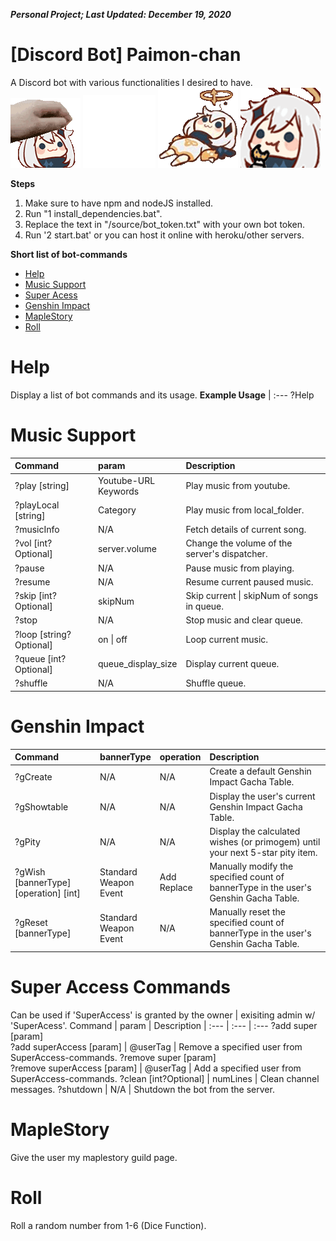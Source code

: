***Personal Project; Last Updated: December 19, 2020***
# [Discord Bot] Paimon-chan #
A Discord bot with various functionalities I desired to have.<br/>
<img src="moji/PaimonRub.gif">
<img src="moji/PaimonPeeks.gif">
<img src="moji/PaimonSpins.gif">
<img src="moji/PaimonCookies.gif">

**Steps**
1. Make sure to have npm and nodeJS installed.<br/>
2. Run "1 install_dependencies.bat".<br/>
3. Replace the text in "/source/bot_token.txt" with your own bot token.<br/>
4. Run '2 start.bat' or you can host it online with heroku/other servers.<br/>

**Short list of bot-commands**
- [Help](#Help)
- [Music Support](#Music-Support)
- [Super Acess](#Super-Access)
- [Genshin Impact](#Genshin-Impact)
- [MapleStory](#MapleStory)
- [Roll](#Roll)

# Help #
Display a list of bot commands and its usage.
**Example Usage**
| :---
?Help

# Music Support #
Command | param | Description
| :--- | :--- | :---
?play \[string\] | Youtube-URL<br/>Keywords | Play music from youtube.
?playLocal \[string\] | Category | Play music from local_folder.
?musicInfo | N/A | Fetch details of current song.
?vol \[int?Optional\] | server.volume | Change the volume of the server's dispatcher.
?pause | N/A | Pause music from playing.
?resume | N/A | Resume current paused music.
?skip \[int?Optional\] | skipNum | Skip current \| skipNum of songs in queue.
?stop | N/A | Stop music and clear queue.
?loop \[string?Optional\]  | on \| off | Loop current music.
?queue \[int?Optional\]  | queue_display_size | Display current queue.
?shuffle | N/A | Shuffle queue.

# Genshin Impact #
Command | bannerType | operation | Description
| :--- | :--- | :--- | :---
?gCreate | N/A | N/A | Create a default Genshin Impact Gacha Table.
?gShowtable | N/A | N/A | Display the user's current Genshin Impact Gacha Table.
?gPity | N/A | N/A | Display the calculated wishes (or primogem) until your next 5-star pity item.
?gWish \[bannerType\] \[operation\] \[int\] | Standard<br/>Weapon<br/>Event | Add<br/>Replace | Manually modify the specified count of bannerType in the user's Genshin Gacha Table.
?gReset \[bannerType\] | Standard<br/>Weapon<br/>Event | N/A | Manually reset the specified count of bannerType in the user's Genshin Gacha Table.

# Super Access Commands #
Can be used if 'SuperAccess' is granted by the owner \| exisiting admin w/ 'SuperAcess'.
Command | param | Description
| :--- | :--- | :---
?add super \[param\]<br/>?add superAccess \[param\] | @userTag | Remove a specified user from SuperAccess-commands.
?remove super \[param\]<br/>?remove superAccess \[param\] | @userTag | Add a specified user from SuperAccess-commands.
?clean \[int?Optional\] | numLines | Clean channel messages.
?shutdown | N/A | Shutdown the bot from the server.

# MapleStory #
Give the user my maplestory guild page.

# Roll #
Roll a random number from 1-6 (Dice Function).
